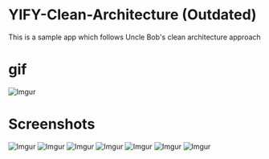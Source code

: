 # YIFY-Clean-Architecture (Outdated)
This is a sample app which follows Uncle Bob's clean architecture approach 

gif
=====
![Imgur](https://i.imgur.com/sQR3UHm.gif)

Screenshots
===========

![Imgur](https://i.imgur.com/FMTRojO.png)
![Imgur](https://i.imgur.com/IW0Tr7x.png)
![Imgur](https://i.imgur.com/R73yadm.png)
![Imgur](https://i.imgur.com/yVQ2bUJ.png)
![Imgur](https://i.imgur.com/mixmj5j.png)
![Imgur](https://i.imgur.com/2zlkHbY.png)
![Imgur](https://i.imgur.com/ds98m3P.png)
